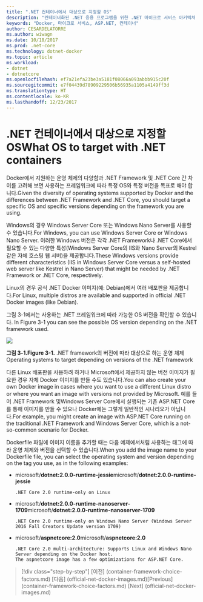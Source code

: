 ```yaml
---
title: ".NET 컨테이너에서 대상으로 지정할 OS"
description: "컨테이너화된 .NET 응용 프로그램을 위한 .NET 마이크로 서비스 아키텍처 | .NET 컨테이너에서 대상으로 지정할 OS"
keywords: "Docker, 마이크로 서비스, ASP.NET, 컨테이너"
author: CESARDELATORRE
ms.author: wiwagn
ms.date: 10/18/2017
ms.prod: .net-core
ms.technology: dotnet-docker
ms.topic: article
ms.workload:
- dotnet
- dotnetcore
ms.openlocfilehash: ef7a21efa23be3a5181f08066a093abbb915c20f
ms.sourcegitcommit: e7f04439d78909229506b56935a1105a4149ff3d
ms.translationtype: HT
ms.contentlocale: ko-KR
ms.lasthandoff: 12/23/2017
---
```

# <a name="what-os-to-target-with-net-containers"></a><span data-ttu-id="c2324-104">.NET 컨테이너에서 대상으로 지정할 OS</span><span class="sxs-lookup"><span data-stu-id="c2324-104">What OS to target with .NET containers</span></span>

<span data-ttu-id="c2324-105">Docker에서 지원하는 운영 체제의 다양함과 .NET Framework 및 .NET Core 간 차이를 고려해 보면 사용하는 프레임워크에 따라 특정 OS와 특정 버전을 목표로 해야 합니다.</span><span class="sxs-lookup"><span data-stu-id="c2324-105">Given the diversity of operating systems supported by Docker and the differences between .NET Framework and .NET Core, you should target a specific OS and specific versions depending on the framework you are using.</span></span> 

<span data-ttu-id="c2324-106">Windows의 경우 Windows Server Core 또는 Windows Nano Server를 사용할 수 있습니다.</span><span class="sxs-lookup"><span data-stu-id="c2324-106">For Windows, you can use Windows Server Core or Windows Nano Server.</span></span> <span data-ttu-id="c2324-107">이러한 Windows 버전은 각각 .NET Framework나 .NET Core에서 필요할 수 있는 다양한 특성(Windows Server Core의 IIS와 Nano Server의 Kestrel 같은 자체 호스팅 웹 서버)을 제공합니다.</span><span class="sxs-lookup"><span data-stu-id="c2324-107">These Windows versions provide different characteristics (IIS in Windows Server Core versus a self-hosted web server like Kestrel in Nano Server) that might be needed by .NET Framework or .NET Core, respectively.</span></span> 

<span data-ttu-id="c2324-108">Linux의 경우 공식 .NET Docker 이미지(예: Debian)에서 여러 배포판을 제공합니다.</span><span class="sxs-lookup"><span data-stu-id="c2324-108">For Linux, multiple distros are available and supported in official .NET Docker images (like Debian).</span></span>

<span data-ttu-id="c2324-109">그림 3-1에서는 사용하는 .NET 프레임워크에 따라 가능한 OS 버전을 확인할 수 있습니다. </span><span class="sxs-lookup"><span data-stu-id="c2324-109">In Figure 3-1 you can see the possible OS version depending on the .NET framework used.</span></span>

![](./media/image1.png)

<span data-ttu-id="c2324-110">**그림 3-1.**</span><span class="sxs-lookup"><span data-stu-id="c2324-110">**Figure 3-1.**</span></span> <span data-ttu-id="c2324-111">.NET framework의 버전에 따라 대상으로 하는 운영 체제</span><span class="sxs-lookup"><span data-stu-id="c2324-111">Operating systems to target depending on versions of the .NET framework</span></span>

<span data-ttu-id="c2324-112">다른 Linux 배포판을 사용하려 하거나 Microsoft에서 제공하지 않는 버전 이미지가 필요한 경우 자체 Docker 이미지를 만들 수도 있습니다.</span><span class="sxs-lookup"><span data-stu-id="c2324-112">You can also create your own Docker image in cases where you want to use a different Linux distro or where you want an image with versions not provided by Microsoft.</span></span> <span data-ttu-id="c2324-113">예를 들어 .NET Framework 및Windows Server Core에서 실행되는 기존 ASP.NET Core를 통해 이미지를 만들 수 있으나 Docker에는 그렇게 일반적인 시나리오가 아닙니다.</span><span class="sxs-lookup"><span data-stu-id="c2324-113">For example, you might create an image with ASP.NET Core running on the traditional .NET Framework and Windows Server Core, which is a not-so-common scenario for Docker.</span></span>

<span data-ttu-id="c2324-114">Dockerfile 파일에 이미지 이름을 추가할 때는 다음 예제에서처럼 사용하는 태그에 따라 운영 체제와 버전을 선택할 수 있습니다.</span><span class="sxs-lookup"><span data-stu-id="c2324-114">When you add the image name to your Dockerfile file, you can select the operating system and version depending on the tag you use, as in the following examples:</span></span>

-   <span data-ttu-id="c2324-115">microsoft/**dotnet:2.0.0-runtime-jessie**</span><span class="sxs-lookup"><span data-stu-id="c2324-115">microsoft/**dotnet:2.0.0-runtime-jessie**</span></span>

        .NET Core 2.0 runtime-only on Linux

-   <span data-ttu-id="c2324-116">microsoft/**dotnet:2.0.0-runtime-nanoserver-1709**</span><span class="sxs-lookup"><span data-stu-id="c2324-116">microsoft/**dotnet:2.0.0-runtime-nanoserver-1709**</span></span> 

        .NET Core 2.0 runtime-only on Windows Nano Server (Windows Server 2016 Fall Creators Update version 1709)

-   <span data-ttu-id="c2324-117">microsoft/**aspnetcore:2.0**</span><span class="sxs-lookup"><span data-stu-id="c2324-117">microsoft/**aspnetcore:2.0**</span></span>
    
        .NET Core 2.0 multi-architecture: Supports Linux and Windows Nano Server depending on the Docker host.
        The aspnetcore image has a few optimizations for ASP.NET Core. 





>[!div class="step-by-step"]
<span data-ttu-id="c2324-118">[이전] (container-framework-choice-factors.md) [다음] (official-net-docker-images.md)</span><span class="sxs-lookup"><span data-stu-id="c2324-118">[Previous] (container-framework-choice-factors.md) [Next] (official-net-docker-images.md)</span></span>
